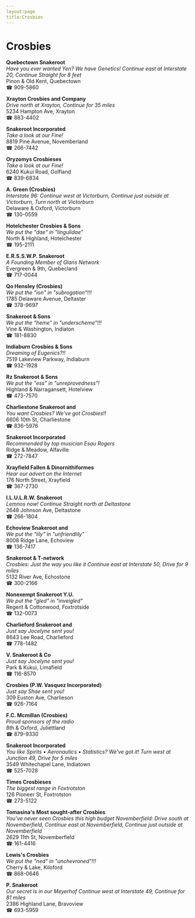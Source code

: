 ```yaml
---
layout:page
title:Crosbies
---
```

# Crosbies

**Quebectown Snakeroot**  
_Have you ever wanted Yen? We have Genetics! 
Continue east at Interstate 20, Continue Straight for 8 feet_  
Pinon & Old Kent, Quebectown  
☎ 909-5860



**Xrayton Crosbies and Company**  
_Drive north at Xrayton, Continue for 35 miles_  
5234 Hampton Ave, Xrayton  
☎ 883-4402



**Snakeroot Incorporated**  
_Take a look at our Fine!_  
8819 Pine Avenue, Novemberland  
☎ 266-7442



**Oryzomys Crosbieses**  
_Take a look at our Fine!_  
6240 Kukui Road, Golfland  
☎ 839-6834



**A. Green (Crosbies)**  
_Interstate 96: Continue west at Victorburn, Continue just outside at Victorburn, Turn north at Victorburn_  
Delaware & Oxford, Victorburn  
☎ 130-0559



**Hotelchester Crosbies & Sons**  
_We put the "dae" in "lingulidae"_  
North & Highland, Hotelchester  
☎ 195-2111



**E.R.S.S.W.P. Snakeroot**  
_A Founding Member of Glans Network_  
Evergreen & 9th, Quebecland  
☎ 717-0044



**Qo Hensley (Crosbies)**  
_We put the "ion" in "subrogation"!!!_  
1785 Delaware Avenue, Deltaster  
☎ 378-9697



**Snakeroot & Sons**  
_We put the "heme" in "underscheme"!!!_  
Vine & Washington, Indiaton  
☎ 181-8830



**Indiaburn Crosbies & Sons**  
_Dreaming of Eugenics?!!_  
7519 Lakeview Parkway, Indiaburn  
☎ 932-1928



**Rz Snakeroot & Sons**  
_We put the "ess" in "unreprovedness"!_  
Highland & Narragansett, Hotelview  
☎ 473-7570



**Charliestone Snakeroot and**  
_You want Crosbies? We've got Crosbies!!_  
6606 10th St, Charliestone  
☎ 836-5976



**Snakeroot Incorporated**  
_Recommended by top musician Esau Rogers_  
Ridge & Meadow, Alfaville  
☎ 272-7847



**Xrayfield Fallen & Dinornithiformes**  
_Hear our advert on the Internet_  
176 North Street, Xrayfield  
☎ 367-2730



**I.L.U.L.R.W. Snakeroot**  
_Lemnos now! 
Continue Straight north at Deltastone_  
2648 Johnson Ave, Deltastone  
☎ 266-1804



**Echoview Snakeroot and**  
_We put the "lily" in "unfriendlily"_  
8008 Ridge Lane, Echoview  
☎ 136-7417



**Snakeroot & T-network**  
_Crosbies: Just the way you like it 
Continue east at Interstate 50, Drive for 9 miles_  
5132 River Ave, Echostone  
☎ 300-2166



**Nonexempt Snakeroot Y.U.**  
_We put the "gled" in "inveigled"_  
Regent & Cottonwood, Foxtrotside  
☎ 132-0073



**Charlieford Snakeroot and**  
_Just say Jocelyne sent you!_  
8643 Lee Road, Charlieford  
☎ 778-1482



**V. Snakeroot & Co**  
_Just say Jocelyne sent you!_  
Park & Kukui, Limafield  
☎ 116-8570



**Crosbies (P.W. Vasquez Incorporated)**  
_Just say Shae sent you!_  
309 Euston Ave, Charlieson  
☎ 926-7164



**F.C. Mcmillan (Crosbies)**  
_Proud sponsors of the radio_  
8th & Oxford, Juliettland  
☎ 879-9330



**Snakeroot Incorporated**  
_You like Spirits • Aeronautics • Statistics? We've got it! 
Turn west at Junction 49, Drive for 5 miles_  
3549 Whitechapel Lane, Indiatown  
☎ 525-7028



**Times Crosbieses**  
_The biggest range in Foxtrotston_  
126 Pioneer St, Foxtrotston  
☎ 273-5122



**Tomasina's Most sought-after Crosbies**  
_You've never seen Crosbies this high budget 
Novemberfield: Drive south at Novemberfield, Continue east at Novemberfield, Continue just outside at Novemberfield_  
2629 11th St, Novemberfield  
☎ 161-4416



**Lewis's Crosbies**  
_We put the "ned" in "unchevroned"!!!_  
Cherry & Lake, Kiloford  
☎ 868-0646



**P. Snakeroot**  
_Our secret is in our Meyerhof 
Continue west at Interstate 49, Continue for 81 miles_  
2386 Highland Lane, Bravoview  
☎ 693-5959



